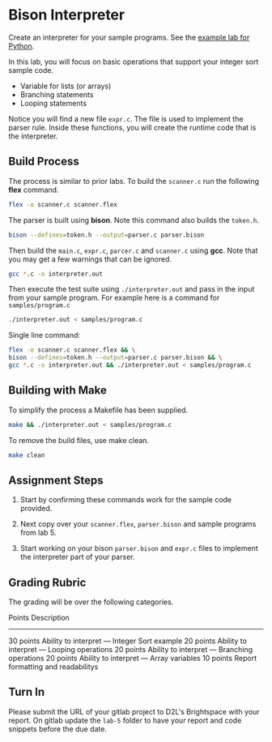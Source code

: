 # Bison Interpreter

Create an interpreter for your sample programs.
See the [example lab for Python](https://gitlab.cs.wallawalla.edu/cptr354/language-interpreter-lab-python).

In this lab, you will focus on basic operations that support your integer sort sample code.

* Variable for lists (or arrays)
* Branching statements
* Looping statements

Notice you will find a new file `expr.c`.
The file is used to implement the parser rule.
Inside these functions, you will create the runtime code that is the interpreter.


## Build Process

The process is similar to prior labs.
To build the `scanner.c` run the following **flex** command.

```sh
flex -o scanner.c scanner.flex
```

The parser is built using **bison**.
Note this command also builds the `token.h`.

```sh
bison --defines=token.h --output=parser.c parser.bison
```

Then build the `main.c`, `expr.c`, `parcer.c` and `scanner.c` using **gcc**.
Note that you may get a few warnings that can be ignored.

```sh
gcc *.c -o interpreter.out
```

Then execute the test suite using `./interpreter.out` and pass in the input from your sample program.
For example here is a command for `samples/program.c`

```sh
./interpreter.out < samples/program.c
```

Single line command:

```sh
flex -o scanner.c scanner.flex && \
bison --defines=token.h --output=parser.c parser.bison && \
gcc *.c -o interpreter.out && ./interpreter.out < samples/program.c
```

## Building with Make

To simplify the process a Makefile has been supplied.

```sh
make && ./interpreter.out < samples/program.c
```

To remove the build files, use make clean.

```sh
make clean
```


## Assignment Steps

1. Start by confirming these commands work for the sample code provided. 

1. Next copy over your `scanner.flex`,  `parser.bison` and sample programs from lab 5.

1. Start working on your bison `parser.bison` and `expr.c` files to implement the interpreter part of your parser.


## Grading Rubric

The grading will be over the following categories.

Points      Description
----------- ------------------------------------
30 points   Ability to interpret — Integer Sort example
20 points   Ability to interpret — Looping operations
20 points   Ability to interpret — Branching operations
20 points   Ability to interpret — Array variables
10 points   Report formatting and readabilitys


## Turn In

Please submit the URL of your gitlab project to D2L's Brightspace with your report.
On gitlab update the `lab-5` folder to have your report and code snippets before the due date.
